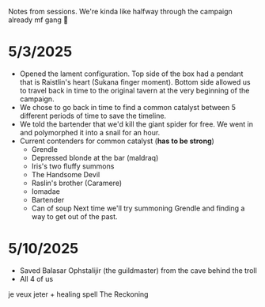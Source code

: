 Notes from sessions. We're kinda like halfway through the campaign already mf gang 🥀
# 5/3/2025
- Opened the lament configuration. Top side of the box had a pendant that is Raistlin's heart (Sukana finger moment). Bottom side allowed us to travel back in time to the original tavern at the very beginning of the campaign.
- We chose to go back in time to find a common catalyst between 5 different periods of time to save the timeline.
- We told the bartender that we'd kill the giant spider for free. We went in and polymorphed it into a snail for an hour.
- Current contenders for common catalyst (**has to be strong**)
	- Grendle
	- Depressed blonde at the bar (maldraq)
	- Iris's two fluffy summons
	- The Handsome Devil
	- Raslin's brother (Caramere)
	- Iomadae
	- Bartender
	- Can of soup
Next time we'll try summoning Grendle and finding a way to get out of the past.

# 5/10/2025
- Saved Balasar Ophstalijir (the guildmaster) from the cave behind the troll
- All 4 of us

je veux jeter + healing spell
The Reckoning